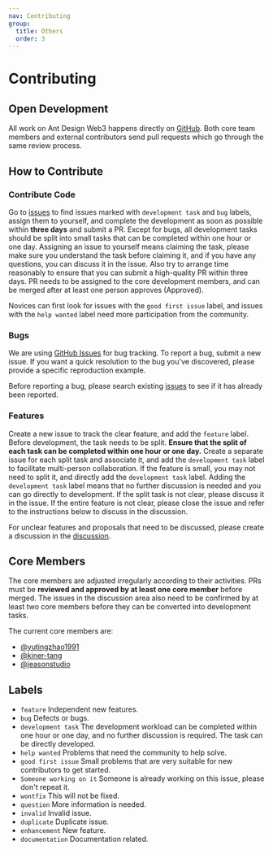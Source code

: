 ```yaml
---
nav: Contributing
group:
  title: Others
  order: 3
---
```


# Contributing

## Open Development

All work on Ant Design Web3 happens directly on [GitHub](https://github.com/ant-design/ant-design-web3). Both core team members and external contributors send pull requests which go through the same review process.

## How to Contribute

### Contribute Code

Go to [issues](https://github.com/ant-design/ant-design-web3/issues) to find issues marked with `development task` and `bug` labels, assign them to yourself, and complete the development as soon as possible within **three days** and submit a PR. Except for bugs, all development tasks should be split into small tasks that can be completed within one hour or one day. Assigning an issue to yourself means claiming the task, please make sure you understand the task before claiming it, and if you have any questions, you can discuss it in the issue. Also try to arrange time reasonably to ensure that you can submit a high-quality PR within three days. PR needs to be assigned to the core development members, and can be merged after at least one person approves (Approved).

Novices can first look for issues with the `good first issue` label, and issues with the `help wanted` label need more participation from the community.

### Bugs

We are using [GitHub Issues](https://github.com/ant-design/ant-design-web3/issues) for bug tracking. To report a bug, submit a new issue. If you want a quick resolution to the bug you've discovered, please provide a specific reproduction example.

Before reporting a bug, please search existing [issues](https://github.com/ant-design/ant-design-web3/issues) to see if it has already been reported.

### Features

Create a new issue to track the clear feature, and add the `feature` label. Before development, the task needs to be split. **Ensure that the split of each task can be completed within one hour or one day.** Create a separate issue for each split task and associate it, and add the `development task` label to facilitate multi-person collaboration. If the feature is small, you may not need to split it, and directly add the `development task` label. Adding the `development task` label means that no further discussion is needed and you can go directly to development. If the split task is not clear, please discuss it in the issue. If the entire feature is not clear, please close the issue and refer to the instructions below to discuss in the discussion.

For unclear features and proposals that need to be discussed, please create a discussion in the [discussion](https://github.com/ant-design/ant-design-web3/discussions).

## Core Members

The core members are adjusted irregularly according to their activities. PRs must be **reviewed and approved by at least one core member** before merged. The issues in the discussion area also need to be confirmed by at least two core members before they can be converted into development tasks.

The current core members are:

- [@yutingzhao1991](https://github.com/yutingzhao1991)
- [@kiner-tang](https://github.com/kiner-tang)
- [@jeasonstudio](https://github.com/jeasonstudio)

## Labels

- `feature` Independent new features.
- `bug` Defects or bugs.
- `development task` The development workload can be completed within one hour or one day, and no further discussion is required. The task can be directly developed.
- `help wanted` Problems that need the community to help solve.
- `good first issue` Small problems that are very suitable for new contributors to get started.
- `Someone working on it` Someone is already working on this issue, please don't repeat it.
- `wontfix` This will not be fixed.
- `question` More information is needed.
- `invalid` Invalid issue.
- `duplicate` Duplicate issue.
- `enhancement` New feature.
- `documentation` Documentation related.
